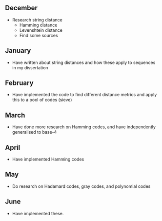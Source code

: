 ## December
- Research string distance
    - Hamming distance
    - Levenshtein distance
    - Find some sources
## January
- Have written about string distances and how these apply to sequences in my
  dissertation
## February
- Have implemented the code to find different distance metrics and apply this to a pool of codes (sieve)
## March
- Have done more research on Hamming codes, and have independently generalised to base-4
## April
- Have implemented Hamming codes
## May
- Do research on Hadamard codes, gray codes, and polynomial codes
## June
- Have implemented these.
